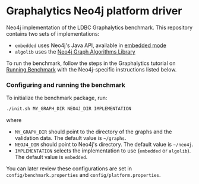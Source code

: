 # Graphalytics Neo4j platform driver

Neo4j implementation of the LDBC Graphalytics benchmark. This repository contains two sets of implementations:

* `embedded` uses Neo4j's Java API, available in [embedded mode](https://neo4j.com/docs/java-reference/current/tutorials-java-embedded/)
* `algolib` uses the [Neo4j Graph Algorithms Library](https://neo4j.com/docs/graph-algorithms/current/)

To run the benchmark, follow the steps in the Graphalytics tutorial on [Running Benchmark](https://github.com/ldbc/ldbc_graphalytics/wiki/Manual%3A-Running-Benchmark) with the Neo4j-specific instructions listed below.

### Configuring and running the benchmark

To initialize the benchmark package, run:

```bash
./init.sh MY_GRAPH_DIR NEO4J_DIR IMPLEMENTATION
```

where

* `MY_GRAPH_DIR` should point to the directory of the graphs and the validation data. The default value is `~/graphs`.
* `NEOJ4_DIR` should point to Neo4j's directory. The default value is `~/neo4j`.
* `IMPLEMENTATION` selects the implementation to use (`embedded` or `algolib`). The default value is `embedded`.

You can later review these configurations are set in `config/benchmark.properties` and `config/platform.properties`.
